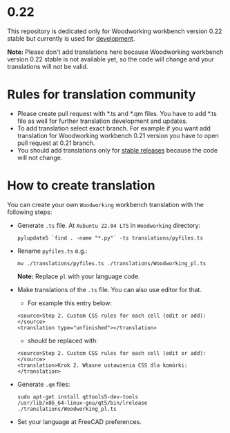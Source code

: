 # 0.22

This repository is dedicated only for Woodworking workbench version 0.22 stable but currently is used for [development](https://github.com/dprojects/Woodworking). 

**Note:** Please don't add translations here because Woodworking workbench version 0.22 stable is not available yet, so the code will change and your translations will not be valid.

# Rules for translation community

* Please create pull request with *.ts and *.qm files. You have to add *.ts file as well for further translation development and updates.
* To add translation select exact branch. For example if you want add translation for Woodworking workbench 0.21 version you have to open pull request at 0.21 branch.
* You should add translations only for [stable releases](https://github.com/dprojects/Woodworking/releases) because the code will not change.

# How to create translation

You can create your own `Woodworking` workbench translation with the following steps:

* Generate `.ts` file. At `Xubuntu 22.04 LTS` in `Woodworking` directory:
	
	```
	pylupdate5 `find . -name "*.py"` -ts translations/pyfiles.ts
	```
	
* Rename `pyfiles.ts` e.g.:

	```
	mv ./translations/pyfiles.ts ./translations/Woodworking_pl.ts
	```
	
	**Note:** Replace `pl` with your language code.
	
* Make translations of the `.ts` file. You can also use editor for that.

	* For example this entry below:
	```
	<source>Step 2. Custom CSS rules for each cell (edit or add):</source>
	<translation type="unfinished"></translation>
	```
	* should be replaced with:
	```
	<source>Step 2. Custom CSS rules for each cell (edit or add):</source>
	<translation>Krok 2. Własne ustawienia CSS dla komórki:</translation>
	```

* Generate `.qm` files:
	
	```
	sudo apt-get install qttools5-dev-tools
	/usr/lib/x86_64-linux-gnu/qt5/bin/lrelease ./translations/Woodworking_pl.ts
	```

* Set your language at FreeCAD preferences.
